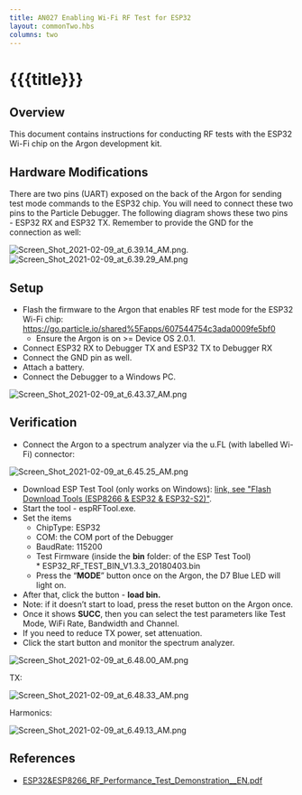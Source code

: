 ```yaml
---
title: AN027 Enabling Wi-Fi RF Test for ESP32
layout: commonTwo.hbs
columns: two
---
```


# {{{title}}}
## Overview

This document contains instructions for conducting RF tests with the ESP32 Wi-Fi chip on the Argon development kit.

## Hardware Modifications

There are two pins (UART) exposed on the back of the Argon for sending test mode commands to the ESP32 chip. You will need to connect these two pins to the Particle Debugger. The following diagram shows these two pins - ESP32 RX and ESP32 TX. Remember to provide the GND for the connection as well:

![Screen_Shot_2021-02-09_at_6.39.14_AM.png](https://support.particle.io/hc/article_attachments/1260800895049/Screen_Shot_2021-02-09_at_6.39.14_AM.png). ![Screen_Shot_2021-02-09_at_6.39.29_AM.png](/assets/images/support/Screen_Shot_2021-02-09_at_6.39.29_AM.png)

## Setup

* Flash the firmware to the Argon that enables RF test mode for the ESP32 Wi-Fi chip: <https://go.particle.io/shared%5Fapps/607544754c3ada0009fe5bf0>  
   * Ensure the Argon is on >= Device OS 2.0.1.
* Connect ESP32 RX to Debugger TX and ESP32 TX to Debugger RX
* Connect the GND pin as well.
* Attach a battery.
* Connect the Debugger to a Windows PC.

  
![Screen_Shot_2021-02-09_at_6.43.37_AM.png](/assets/images/support/Screen_Shot_2021-02-09_at_6.43.37_AM.png)

## Verification

* Connect the Argon to a spectrum analyzer via the u.FL (with labelled Wi-Fi) connector:

![Screen_Shot_2021-02-09_at_6.45.25_AM.png](/assets/images/support/Screen_Shot_2021-02-09_at_6.45.25_AM.png)
  
* Download ESP Test Tool (only works on Windows): [link, see "Flash Download Tools (ESP8266 & ESP32 & ESP32-S2)"](https://www.espressif.com/en/support/download/other-tools).
* Start the tool - espRFTool.exe.
* Set the items  
   * ChipType: ESP32  
   * COM: the COM port of the Debugger  
   * BaudRate: 115200  
   * Test Firmware (inside the **bin** folder:  of the ESP Test Tool)  
            * ESP32\_RF\_TEST\_BIN\_V1.3.3\_20180403.bin  
   * Press the “**MODE**” button once on the Argon, the D7 Blue LED will light on.
* After that, click the button - **load bin.**
* Note: if it doesn’t start to load, press the reset button on the Argon once.
* Once it shows **SUCC**, then you can select the test parameters like Test Mode, WiFi Rate, Bandwidth and Channel.
* If you need to reduce TX power, set attenuation.
* Click the start button and monitor the spectrum analyzer.

  
![Screen_Shot_2021-02-09_at_6.48.00_AM.png](/assets/images/support/Screen_Shot_2021-02-09_at_6.48.00_AM.png)

TX:

  
![Screen_Shot_2021-02-09_at_6.48.33_AM.png](/assets/images/support/Screen_Shot_2021-02-09_at_6.48.33_AM.png)

Harmonics:

![Screen_Shot_2021-02-09_at_6.49.13_AM.png](/assets/images/support/Screen_Shot_2021-02-09_at_6.49.13_AM.png)

## References

* [ESP32&ESP8266\_RF\_Performance\_Test\_Demonstration\_\_EN.pdf](https://www.espressif.com/sites/default/files/tools/ESP32%26ESP8266%5FRF%5FPerformance%5FTest%5FEN%5F0.zip)
